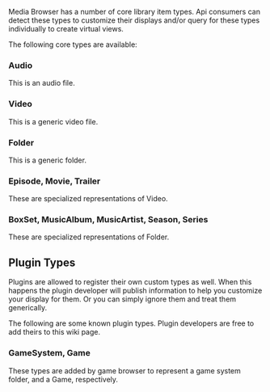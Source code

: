 Media Browser has a number of core library item types. Api consumers can detect these types to customize their displays and/or query for these types individually to create virtual views.

The following core types are available:

### Audio
This is an audio file.

### Video
This is a generic video file.

### Folder
This is a generic folder.

### Episode, Movie, Trailer
These are specialized representations of Video.

### BoxSet, MusicAlbum, MusicArtist, Season, Series
These are specialized representations of Folder.

## Plugin Types

Plugins are allowed to register their own custom types as well. When this happens the plugin developer will publish information to help you customize your display for them. Or you can simply ignore them and treat them generically.

The following are some known plugin types. Plugin developers are free to add theirs to this wiki page.

### GameSystem, Game
These types are added by game browser to represent a game system folder, and a Game, respectively.